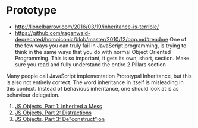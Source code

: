 # Prototype

+ <http://lionelbarrow.com/2016/03/19/inheritance-is-terrible/>
+ <https://github.com/raganwald-deprecated/homoiconic/blob/master/2010/12/oop.md#readme>
One of the few ways you can truly fail in JavaScript programming, is trying to
think in the same ways that you do with normal Object Oriented Programming.
This is so important, it gets its own, short, section. Make sure you read and
fully understand the entire 2 Pillars section

Many people call JavaScript implementation Prototypal Inheritance, but this is
also not entirely correct. The word inheritance in itself is misleading in this
context. Instead of behavious inheritance, one should look at is as behaviour
delegation.

1. [JS Objects, Part 1: Inherited a Mess](https://davidwalsh.name/javascript-objects)
2. [JS Objects, Part 2: Distractions](https://davidwalsh.name/javascript-objects-distractions)
3. [JS Objects, Part 3: De"construct"ion](https://davidwalsh.name/javascript-objects-deconstruction)
